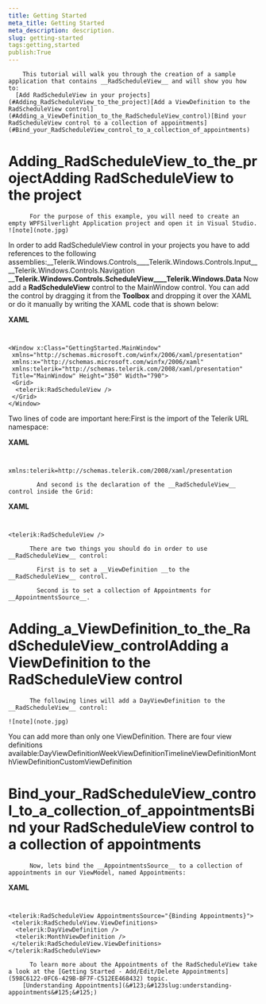 ```yaml
---
title: Getting Started
meta_title: Getting Started
meta_description: description.
slug: getting-started
tags:getting,started
publish:True
---
```




        This tutorial will walk you through the creation of a sample application that contains __RadScheduleView__ and will show you how to:
      [Add RadScheduleView in your projects](#Adding_RadScheduleView_to_the_project)[Add a ViewDefinition to the RadScheduleView control](#Adding_a_ViewDefinition_to_the_RadScheduleView_control)[Bind your RadScheduleView control to a collection of appointments](#Bind_your_RadScheduleView_control_to_a_collection_of_appointments)



# Adding_RadScheduleView_to_the_projectAdding RadScheduleView to the project


          For the purpose of this example, you will need to create an empty WPFSilverlight Application project and open it in Visual Studio.
    ![note](note.jpg)
    	



In order to add RadScheduleView control in your projects you have to add references to the following assemblies:__Telerik.Windows.Controls____Telerik.Windows.Controls.Input____Telerik.Windows.Controls.Navigation ____Telerik.Windows.Controls.ScheduleView____Telerik.Windows.Data__
            Now add a __RadScheduleView__ control to the MainWindow control. You can add the control by dragging it from the __Toolbox__ and dropping it over the XAML or do it manually by writing the XAML code that is shown below:
          


 __XAML__
    

```XAML


<Window x:Class="GettingStarted.MainWindow"         
 xmlns="http://schemas.microsoft.com/winfx/2006/xaml/presentation"         
 xmlns:x="http://schemas.microsoft.com/winfx/2006/xaml"         
 xmlns:telerik="http://schemas.telerik.com/2008/xaml/presentation"         
 Title="MainWindow" Height="350" Width="790">     
 <Grid>           
  <telerik:RadScheduleView />     
 </Grid>
</Window>

```





Two lines of code are important here:First is the import of the Telerik URL namespace:
          




 __XAML__
    

```XAML


xmlns:telerik=http://schemas.telerik.com/2008/xaml/presentation

```


            And second is the declaration of the __RadScheduleView__ control inside the Grid:
          


 __XAML__
    

```XAML


<telerik:RadScheduleView />

```




          There are two things you should do in order to use __RadScheduleView__ control:
        
            First is to set a __ViewDefinition __to the __RadScheduleView__ control.
          
            Second is to set a collection of Appointments for __AppointmentsSource__.
          

# Adding_a_ViewDefinition_to_the_RadScheduleView_controlAdding a ViewDefinition to the RadScheduleView control


          The following lines will add a DayViewDefinition to the __RadScheduleView__ control:
        
    ![note](note.jpg)
    	



You can add more than only one ViewDefinition. There are four view definitions available:DayViewDefinitionWeekViewDefinitionTimelineViewDefinitionMonthViewDefinitionCustomViewDefinition

# Bind_your_RadScheduleView_control_to_a_collection_of_appointmentsBind your RadScheduleView control to a collection of appointments


          Now, lets bind the __AppointmentsSource__ to a collection of appointments in our ViewModel, named Appointments:
        


 __XAML__
    

```XAML


<telerik:RadScheduleView AppointmentsSource="{Binding Appointments}">             
 <telerik:RadScheduleView.ViewDefinitions>                  
  <telerik:DayViewDefinition />                  
  <telerik:MonthViewDefinition />             
 </telerik:RadScheduleView.ViewDefinitions>
</telerik:RadScheduleView>

```






          To learn more about the Appointments of the RadScheduleView take a look at the [Getting Started - Add/Edit/Delete Appointments](598C6122-0FC6-429B-BF7F-C512EE468432) topic.
        [Understanding Appointments](&#123;&#123slug:understanding-appointments&#125;&#125;)
